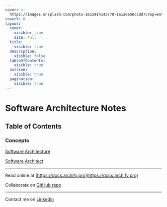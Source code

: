 ```yaml
---
cover: >-
  https://images.unsplash.com/photo-1615914143778-1a1a6e50c5dd?crop=entropy&cs=srgb&fm=jpg&ixid=M3wxOTcwMjR8MHwxfHNlYXJjaHwxfHx0YWtpbmclMjBub3Rlc3xlbnwwfHx8fDE3MDU0OTU1Nzd8MA&ixlib=rb-4.0.3&q=85
coverY: 0
layout:
  cover:
    visible: true
    size: full
  title:
    visible: true
  description:
    visible: false
  tableOfContents:
    visible: true
  outline:
    visible: true
  pagination:
    visible: true
---
```


# Software Architecture Notes

## Table of Contents

### Concepts

[Software Architecture](concepts/software-architecture/)

[Software Architect](concepts/software-architect/)

***

Read online at [https://docs.archify.pro](https://docs.archify.pro)

Collaborate on [GitHub repo](https://github.com/jelnur/archify-gitbook)

***

Contact me on [Linkedin](https://www.linkedin.com/in/elnurjabarov)
